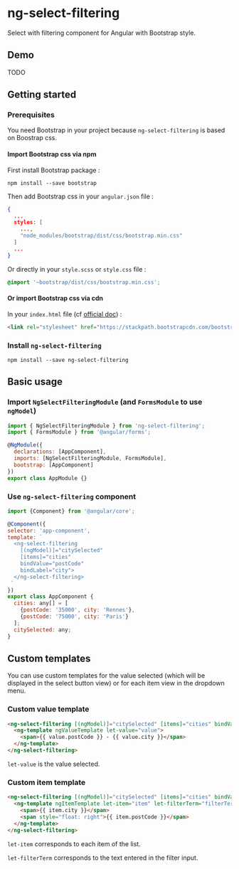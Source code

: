 # ng-select-filtering

Select with filtering component for Angular with Bootstrap style.

## Demo
TODO

## Getting started

### Prerequisites

You need Bootstrap in your project because `ng-select-filtering` is based on Boostrap css.

#### Import Bootstrap css via npm

First install Bootstrap package :

`npm install --save bootstrap`

Then add Bootstrap css in your `angular.json` file :
```json
{
  ...
  styles: [
    ...,
    "node_modules/bootstrap/dist/css/bootstrap.min.css"
  ]
  ...
}
```

Or directly in your `style.scss` or `style.css` file :
```css
@import '~bootstrap/dist/css/bootstrap.min.css';
```

#### Or import Bootstrap css via cdn
In your `index.html` file (cf [official doc](https://getbootstrap.com/docs/4.3/getting-started/download/#bootstrapcdn)) :
```html
<link rel="stylesheet" href="https://stackpath.bootstrapcdn.com/bootstrap/4.3.1/css/bootstrap.min.css" integrity="sha384-ggOyR0iXCbMQv3Xipma34MD+dH/1fQ784/j6cY/iJTQUOhcWr7x9JvoRxT2MZw1T" crossorigin="anonymous">
```

### Install `ng-select-filtering`
`npm install --save ng-select-filtering`


## Basic usage

### Import `NgSelectFilteringModule` (and `FormsModule` to use `ngModel`)
```js
import { NgSelectFilteringModule } from 'ng-select-filtering';
import { FormsModule } from '@angular/forms';

@NgModule({
  declarations: [AppComponent],
  imports: [NgSelectFilteringModule, FormsModule],
  bootstrap: [AppComponent]
})
export class AppModule {}
```

### Use `ng-select-filtering` component

```js
import {Component} from '@angular/core';

@Component({
selector: 'app-component',
template: `
  <ng-select-filtering
    [(ngModel)]="citySelected"
    [items]="cities"
    bindValue="postCode"
    bindLabel="city">
  </ng-select-filtering>
 `
})
export class AppComponent {
  cities: any[] = [
    {postCode: '35000', city: 'Rennes'},
    {postCode: '75000', city: 'Paris'}
  ];
  citySelected: any;
}
```

## Custom templates
You can use custom templates for the value selected (which will be displayed in the select button view) or for each item view in the dropdown menu.

### Custom value template
```html
<ng-select-filtering [(ngModel)]="citySelected" [items]="cities" bindValue="postCode" bindLabel="city">
  <ng-template ngValueTemplate let-value="value">
    <span>{{ value.postCode }} - {{ value.city }}</span>
  </ng-template>
</ng-select-filtering>
```
`let-value` is the value selected.

### Custom item template
```html
<ng-select-filtering [(ngModel)]="citySelected" [items]="cities" bindValue="postCode" bindLabel="city">
  <ng-template ngItemTemplate let-item="item" let-filterTerm="filterTerm">
    <span>{{ item.city }}</span>
    <span style="float: right">{{ item.postCode }}</span>
  </ng-template>
</ng-select-filtering>
```
`let-item` corresponds to each item of the list.

`let-filterTerm` corresponds to the text entered in the filter input.
